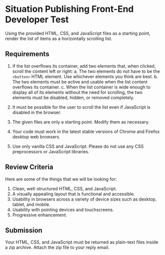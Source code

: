 # Situation Publishing Front-End Developer Test

Using the provided HTML, CSS, and JavaScript files as a starting point, render
the list of items as a horizontally scrolling list.

## Requirements

1. If the list overflows its container, add two elements that, when clicked,
   scroll the content left or right:
     a. The two elements do not have to be the `<button>` HTML element.  Use
        whichever elements you think are best.
     b. The two elements must be active and usable when the list content
        overflows its container.
     c. When the list container is wide enough to display all of its elements
        without the need for scrolling, the two elements must be disabled,
        hidden, or removed completely.

2. It must be possible for the user to scroll the list even if JavaScript is
   disabled in the browser.

3. The given files are only a starting point.  Modify them as necessary.

4. Your code must work in the latest stable versions of Chrome and Firefox
   desktop web browsers.

5. Use only vanilla CSS and JavaScript.  Please do not use any CSS
   preprocessors or JavaScript libraries.

## Review Criteria

Here are some of the things that we will be looking for:

1. Clean, well-structured HTML, CSS, and JavaScript.
2. A visually appealing layout that is functional and accessible.
3. Usability in browsers across a variety of device sizes such as desktop,
   tablet, and mobile.
4. Usability with pointing devices and touchscreens.
5. Progressive enhancement.

## Submission

Your HTML, CSS, and JavaScript must be returned as plain-text files inside a
zip archive.  Attach the zip file to your reply email.
